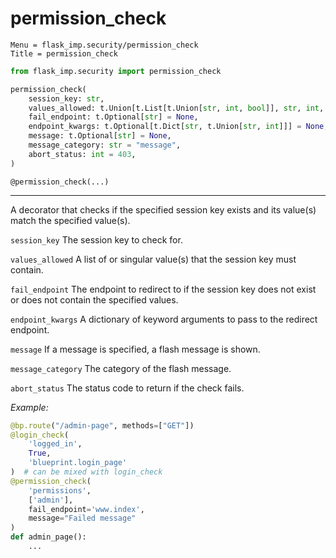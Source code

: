 # permission_check

```
Menu = flask_imp.security/permission_check
Title = permission_check
```

```python
from flask_imp.security import permission_check
```

```python
permission_check(
    session_key: str,
    values_allowed: t.Union[t.List[t.Union[str, int, bool]], str, int, bool],
    fail_endpoint: t.Optional[str] = None,
    endpoint_kwargs: t.Optional[t.Dict[str, t.Union[str, int]]] = None,
    message: t.Optional[str] = None,
    message_category: str = "message",
    abort_status: int = 403,
)
```

`@permission_check(...)`

---

A decorator that checks if the specified session key exists and its value(s) match the specified value(s).

`session_key` The session key to check for.

`values_allowed` A list of or singular value(s) that the session key must contain.

`fail_endpoint` The endpoint to redirect to if the session key does not exist or does not contain the specified values.

`endpoint_kwargs` A dictionary of keyword arguments to pass to the redirect endpoint.

`message` If a message is specified, a flash message is shown.

`message_category` The category of the flash message.

`abort_status` The status code to return if the check fails.

*Example:*

```python
@bp.route("/admin-page", methods=["GET"])
@login_check(
    'logged_in',
    True,
    'blueprint.login_page'
)  # can be mixed with login_check
@permission_check(
    'permissions',
    ['admin'],
    fail_endpoint='www.index',
    message="Failed message"
)
def admin_page():
    ...
```


